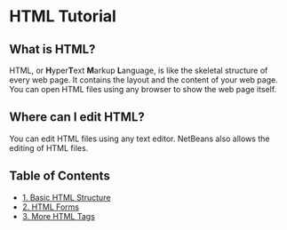 # HTML Tutorial

## What is HTML?
HTML, or **H**yper**T**ext **M**arkup **L**anguage, is like the skeletal structure of every web page. It contains the layout and the content of your web page. You can open HTML files using any browser to show the web page itself.

## Where can I edit HTML?
You can edit HTML files using any text editor. NetBeans also allows the editing of HTML files.

## Table of Contents
- [1. Basic HTML Structure](/1.%20Basic%20HTML%20Structure)
- [2. HTML Forms](/2.%20HTML%20Forms)
- [3. More HTML Tags](/3.%20More%20HTML%20Tags)